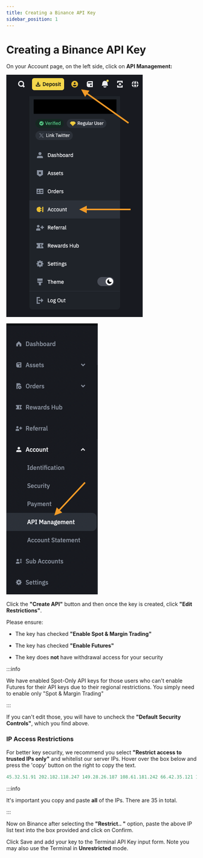 ```yaml
---
title: Creating a Binance API Key
sidebar_position: 1
---
```


# Creating a Binance API Key

On your Account page, on the left side, click on **API Management:**

![binance-dashboard](../../../static/img/binance-apikey-1.png)


![binance-dashboard](../../../static/img/binance-apikey-2.png)

Click the **"Create API"** button and then once the key is created, click **"Edit Restrictions"**.

Please ensure: 

- The key has checked **"Enable Spot & Margin Trading"**

- The key has checked **"Enable Futures"**

- The key does **not** have withdrawal access for your security

:::info 

We have enabled Spot-Only API keys for those users who can't enable Futures for their API keys due to their regional restrictions. You simply need to enable only "Spot & Margin Trading"

:::

If you can't edit those, you will have to uncheck the **"Default Security Controls"**, which you find above.

### IP Access Restrictions

For better key security, we recommend you select **"Restrict access to trusted IPs only"** and whitelist our server IPs. Hover over the box below and press the 'copy' button on the right to copy the text.

```ts
45.32.51.91 202.182.118.247 149.28.26.187 108.61.181.242 66.42.35.121 167.179.113.62 108.61.201.196 45.32.15.26 45.32.46.51 66.42.32.45 45.32.21.44 45.32.248.74 167.179.72.59 45.76.215.92 198.13.32.237 108.160.143.252 167.179.71.160 139.180.206.70 45.32.56.13 45.76.96.149 66.42.40.230 167.179.116.54 45.76.212.66 45.76.105.105 66.42.43.7 45.76.215.145 45.32.22.39 167.179.91.213 149.28.18.241 139.180.204.250 202.182.97.74 139.180.205.136 202.182.106.58 108.61.163.146 45.77.179.79
```

:::info 

It's important you copy and paste **all** of the IPs. There are 35 in total.

:::

Now on Binance after selecting the **"Restrict.. "** option, paste the above IP list text into the box provided  and click on Confirm.

Click Save and add your key to the Terminal API Key input form. Note you may also use the Terminal in **Unrestricted** mode.

```
